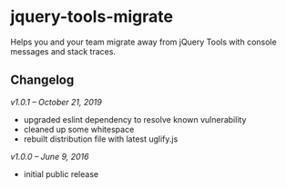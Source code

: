 # jquery-tools-migrate

Helps you and your team migrate away from jQuery Tools with console messages and stack traces.

## Changelog

_v1.0.1 – October 21, 2019_

* upgraded eslint dependency to resolve known vulnerability
* cleaned up some whitespace
* rebuilt distribution file with latest uglify.js

_v1.0.0 – June 9, 2016_

* initial public release
